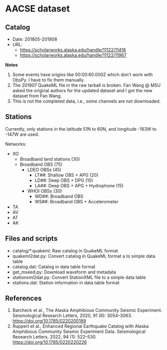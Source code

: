 # AACSE dataset

## Catalog

- Date: 201805-201908
- URL:
  - https://scholarworks.alaska.edu/handle/11122/11418
  - https://scholarworks.alaska.edu/handle/11122/11967

**Notes**

1. Some events have origins like 00:00:60.000Z which don't work with ObsPy.
   I have to fix them manually.
2. The 201907 QuakeML file in the raw tarball is broken. Fan Wang @ MSU asked
   the original authors for the updated dataset and I got the new dataset
   from Fan Wang.
3. This is not the completed data, i.e., some channels are not downloaded.

## Stations

Currently, only stations in the latitude 51N to 60N, and longitude -163W to -147W
are used.

Networks:

- XO
  - Broadband land stations (30)
  - Broadband OBS (75)
    - LDEO OBSs (45)
      - LT##: Shallow OBS + APG (20)
      - LD##: Deep OBS + DPG (10)
      - LA##: Deep OBS + APG + Hydrophone (15)
	- WHOI OBSs (30)
	  - WD##: Broadband OBS
	  - WS##: Broadband OBS + Accelerometer
- TA
- AV
- AT
- AK

## Files and scripts

- catalog/*.quakeml: Raw catalog in QuakeML format
- quakeml2dat.py: Convert catalog in QuakeML format a to simple data table
- catalog.dat: Catalog in data table format
- get_mseed.py: Download waveform and metadata
- stationxml2dat.py: Convert StationXML file to a simple data table
- stations.dat: Station information in data table format

## References

1. Barcheck et al., The Alaska Amphibious Community Seismic Experiment.
   Seismological Research Letters, 2020, 91 (6): 3054–3063.
   https://doi.org/10.1785/0220200189
2. Ruppert et al., Enhanced Regional Earthquake Catalog with Alaska Amphibious Community Seismic Experiment Data.
   Seismological Research Letters, 2022, 94 (1): 522–530.
   https://doi.org/10.1785/0220220226
